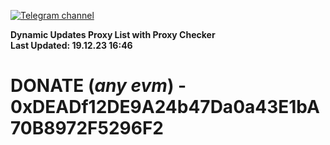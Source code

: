[![Telegram channel](https://img.shields.io/endpoint?url=https://runkit.io/damiankrawczyk/telegram-badge/branches/master?url=https://t.me/n4z4v0d)](https://t.me/n4z4v0d) 

**Dynamic Updates Proxy List with Proxy Checker**  
**Last Updated: 19.12.23 16:46**

# DONATE (_any evm_) - 0xDEADf12DE9A24b47Da0a43E1bA70B8972F5296F2
